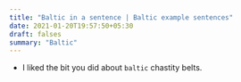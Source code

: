 ```yaml
---
title: "Baltic in a sentence | Baltic example sentences"
date: 2021-01-20T19:57:50+05:30
draft: falses
summary: "Baltic"
---
```

- I liked the bit you did about `baltic` chastity belts.
                 
